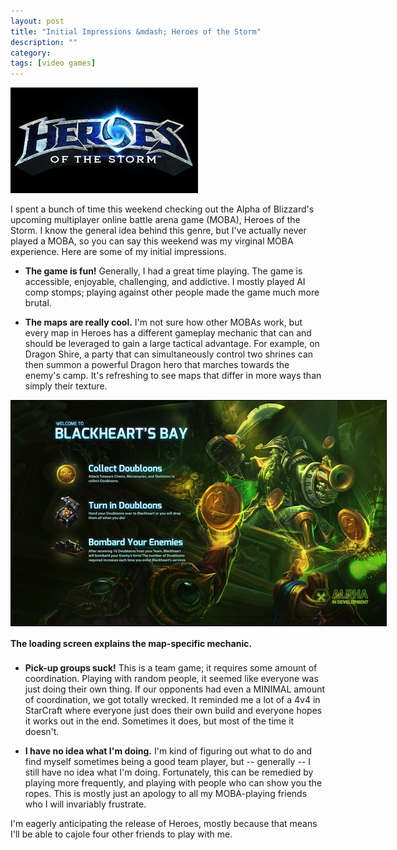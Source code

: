 ```yaml
---
layout: post
title: "Initial Impressions &mdash; Heroes of the Storm"
description: ""
category: 
tags: [video games]
---
```


<div class="float-image-right">	
  	<img class="rounded-corners" src="/assets/images/posts/2014-06-08/heroes_logo.jpg"/> 
  	<p>I spent a bunch of time this weekend checking out the Alpha of Blizzard's upcoming multiplayer online battle arena game (MOBA), Heroes of the Storm. I know the general idea behind this genre, but I've actually never played a MOBA, so you can say this weekend was my virginal MOBA experience. Here are some of my initial impressions.</p>
</div>

* **The game is fun!** Generally, I had a great time playing. The game is accessible, enjoyable, challenging, and addictive. I mostly played AI comp stomps; playing against other people made the game much more brutal.

* **The maps are really cool.** I'm not sure how other MOBAs work, but every map in Heroes has a different gameplay mechanic that can and should be leveraged to gain a large tactical advantage. For example, on Dragon Shire, a party that can simultaneously control two shrines can then summon a powerful Dragon hero that marches towards the enemy's camp. It's refreshing to see maps that differ in more ways than simply their texture. 

<div>
	<img class="rounded-corners" style="max-width: 600px; border: 1px solid #000000;" src="/assets/images/posts/2014-06-08/heroes_blackheartbay.jpg"/>
	<p class="caption-text" style="line-height: 1.5em; margin-bottom: 20px;"><strong>The loading screen explains the map-specific mechanic.</strong></p>
</div>

* **Pick-up groups suck!** This is a team game; it requires some amount of coordination. Playing with random people, it seemed like everyone was just doing their own thing. If our opponents had even a MINIMAL amount of coordination, we got totally wrecked. It reminded me a lot of a 4v4 in StarCraft where everyone just does their own build and everyone hopes it works out in the end. Sometimes it does, but most of the time it doesn't. 

* **I have no idea what I'm doing.** I'm kind of figuring out what to do and find myself sometimes being a good team player, but -- generally -- I still have no idea what I'm doing. Fortunately, this can be remedied by playing more frequently, and playing with people who can show you the ropes. This is mostly just an apology to all my MOBA-playing friends who I will invariably frustrate. 

I'm eagerly anticipating the release of Heroes, mostly because that means I'll be able to cajole four other friends to play with me.

